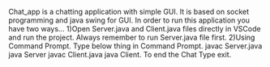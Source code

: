 Chat_app is a chatting application with simple GUI. It is based on socket programming and java swing for GUI. 
In order to run this application you have two ways...
  1)Open Server.java and Client.java files directly in VSCode and run the project. Always remember to run Server.java file first.
  2)Using Command Prompt. Type below thing in Command Prompt.
          javac Server.java
          java Server
          javac Client.java
          java Client.
To end the Chat Type exit.
